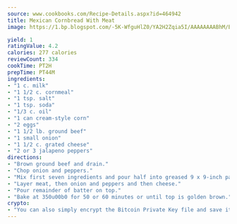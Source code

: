 ```yaml
---
source: www.cookbooks.com/Recipe-Details.aspx?id=464942
title: Mexican Cornbread With Meat
image: https://1.bp.blogspot.com/-5K-WfguHlZ0/YA2H2Zqia5I/AAAAAAAABhM/Bdgu68p4aG0Q6jWdy3eGaUXSKw5p3sdxwCLcBGAsYHQ/s324/7.png

yield: 1
ratingValue: 4.2
calories: 277 calories
reviewCount: 334
cookTime: PT2H
prepTime: PT44M
ingredients:
- "1 c. milk"
- "1 1/2 c. cornmeal"
- "1 tsp. salt"
- "1 tsp. soda"
- "1/3 c. oil"
- "1 can cream-style corn"
- "2 eggs"
- "1 1/2 lb. ground beef"
- "1 small onion"
- "1 1/2 c. grated cheese"
- "2 or 3 jalapeno peppers"
directions:
- "Brown ground beef and drain."
- "Chop onion and peppers."
- "Mix first seven ingredients and pour half into greased 9 x 9-inch pan or iron skillet."
- "Layer meat, then onion and peppers and then cheese."
- "Pour remainder of batter on top."
- "Bake at 350u00b0 for 50 or 60 minutes or until top is golden brown."
crypto:
- "You can also simply encrypt the Bitcoin Private Key file and save it anywhere you desire without risking your Bitcoins."
---
```

